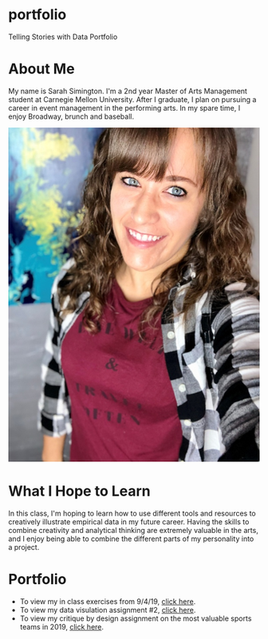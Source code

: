 # portfolio
Telling Stories with Data Portfolio

# About Me
My name is Sarah Simington. I'm a 2nd year Master of Arts Management student at Carnegie Mellon University. After I graduate, I plan on pursuing a career in event management in the performing arts. In my spare time, I enjoy Broadway, brunch and baseball.

![Picture of Sarah Simington](profilepic-small.jpeg)

# What I Hope to Learn
In this class, I'm hoping to learn how to use different tools and resources to creatively illustrate empirical data in my future career. Having the skills to combine creativity and analytical thinking are extremely valuable in the arts, and I enjoy being able to combine the different parts of my personality into a project.

# Portfolio
* To view my in class exercises from 9/4/19, [click here](https://ssimington.github.io/portfolio/ice).
* To view my data visulation assignment #2, [click here](https://ssimington.github.io/portfolio/dataviz2).
* To view my critique by design assignment on the most valuable sports teams in 2019, [click here](https://ssimington.github.io/portfolio/sportsteams).
